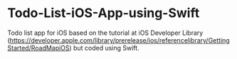 Todo-List-iOS-App-using-Swift
=============================

Todo list app for iOS based on the tutorial at iOS Developer Library (https://developer.apple.com/library/prerelease/ios/referencelibrary/GettingStarted/RoadMapiOS) but coded using Swift.
